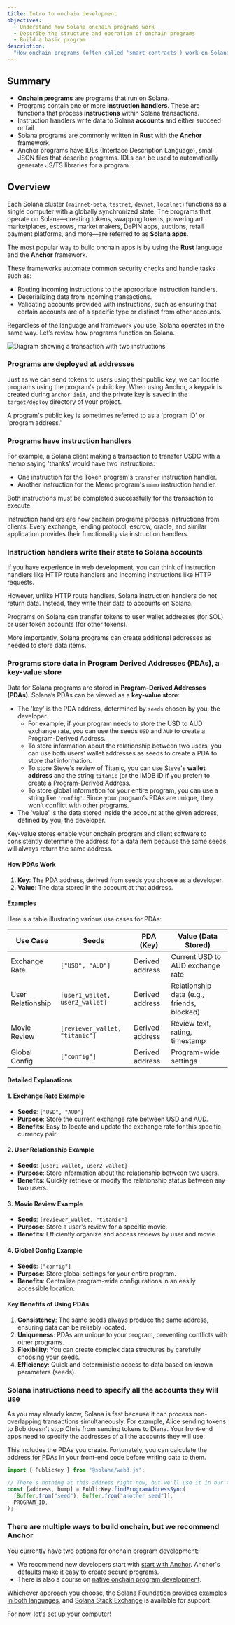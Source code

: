```yaml
---
title: Intro to onchain development
objectives:
  - Understand how Solana onchain programs work
  - Describe the structure and operation of onchain programs
  - Build a basic program
description:
  "How onchain programs (often called 'smart contracts') work on Solana."
---
```


## Summary

- **Onchain programs** are programs that run on Solana.
- Programs contain one or more **instruction handlers**. These are functions
  that process **instructions** within Solana transactions.
- Instruction handlers write data to Solana **accounts** and either succeed or
  fail.
- Solana programs are commonly written in **Rust** with the **Anchor**
  framework.
- Anchor programs have IDLs (Interface Description Language), small JSON files
  that describe programs. IDLs can be used to automatically generate JS/TS
  libraries for a program.

## Overview

Each Solana cluster (`mainnet-beta`, `testnet`, `devnet`, `localnet`) functions
as a single computer with a globally synchronized state. The programs that
operate on Solana—creating tokens, swapping tokens, powering art marketplaces,
escrows, market makers, DePIN apps, auctions, retail payment platforms, and
more—are referred to as **Solana apps**.

The most popular way to build onchain apps is by using the **Rust** language and
the **Anchor** framework.

These frameworks automate common security checks and handle tasks such as:

- Routing incoming instructions to the appropriate instruction handlers.
- Deserializing data from incoming transactions.
- Validating accounts provided with instructions, such as ensuring that certain
  accounts are of a specific type or distinct from other accounts.

Regardless of the language and framework you use, Solana operates in the same
way. Let’s review how programs function on Solana.

![Diagram showing a transaction with two instructions](/public/assets/courses/unboxed/transaction-and-instructions.svg)

### Programs are deployed at addresses

Just as we can send tokens to users using their public key, we can locate
programs using the program's public key. When using Anchor, a keypair is created
during `anchor init`, and the private key is saved in the `target/deploy`
directory of your project.

A program's public key is sometimes referred to as a 'program ID' or 'program
address.'

### Programs have instruction handlers

For example, a Solana client making a transaction to transfer USDC with a memo
saying 'thanks' would have two instructions:

- One instruction for the Token program's `transfer` instruction handler.
- Another instruction for the Memo program's `memo` instruction handler.

Both instructions must be completed successfully for the transaction to execute.

Instruction handlers are how onchain programs process instructions from clients.
Every exchange, lending protocol, escrow, oracle, and similar application
provides their functionality via instruction handlers.

### Instruction handlers write their state to Solana accounts

If you have experience in web development, you can think of instruction handlers
like HTTP route handlers and incoming instructions like HTTP requests.

However, unlike HTTP route handlers, Solana instruction handlers do not return
data. Instead, they write their data to accounts on Solana.

Programs on Solana can transfer tokens to user wallet addresses (for SOL) or
user token accounts (for other tokens).

More importantly, Solana programs can create additional addresses as needed to
store data items.

### Programs store data in Program Derived Addresses (PDAs), a key-value store

Data for Solana programs are stored in **Program-Derived Addresses (PDAs)**.
Solana’s PDAs can be viewed as a **key-value store**:

- The 'key' is the PDA address, determined by `seeds` chosen by you, the
  developer.
  - For example, if your program needs to store the USD to AUD exchange rate,
    you can use the seeds `USD` and `AUD` to create a Program-Derived Address.
  - To store information about the relationship between two users, you can use
    both users' wallet addresses as seeds to create a PDA to store that
    information.
  - To store Steve's review of Titanic, you can use Steve's **wallet address**
    and the string `titanic` (or the IMDB ID if you prefer) to create a
    Program-Derived Address.
  - To store global information for your entire program, you can use a string
    like `'config'`. Since your program’s PDAs are unique, they won’t conflict
    with other programs.
- The 'value' is the data stored inside the account at the given address,
  defined by you, the developer.

Key-value stores enable your onchain program and client software to consistently
determine the address for a data item because the same seeds will always return
the same address.

#### How PDAs Work

1. **Key**: The PDA address, derived from seeds you choose as a developer.
2. **Value**: The data stored in the account at that address.

#### Examples

Here's a table illustrating various use cases for PDAs:

| Use Case          | Seeds                          | PDA (Key)       | Value (Data Stored)                        |
| ----------------- | ------------------------------ | --------------- | ------------------------------------------ |
| Exchange Rate     | `["USD", "AUD"]`               | Derived address | Current USD to AUD exchange rate           |
| User Relationship | `[user1_wallet, user2_wallet]` | Derived address | Relationship data (e.g., friends, blocked) |
| Movie Review      | `[reviewer_wallet, "titanic"]` | Derived address | Review text, rating, timestamp             |
| Global Config     | `["config"]`                   | Derived address | Program-wide settings                      |

#### Detailed Explanations

#### 1. Exchange Rate Example

- **Seeds**: `["USD", "AUD"]`
- **Purpose**: Store the current exchange rate between USD and AUD.
- **Benefits**: Easy to locate and update the exchange rate for this specific
  currency pair.

#### 2. User Relationship Example

- **Seeds**: `[user1_wallet, user2_wallet]`
- **Purpose**: Store information about the relationship between two users.
- **Benefits**: Quickly retrieve or modify the relationship status between any
  two users.

#### 3. Movie Review Example

- **Seeds**: `[reviewer_wallet, "titanic"]`
- **Purpose**: Store a user's review for a specific movie.
- **Benefits**: Efficiently organize and access reviews by user and movie.

#### 4. Global Config Example

- **Seeds**: `["config"]`
- **Purpose**: Store global settings for your entire program.
- **Benefits**: Centralize program-wide configurations in an easily accessible
  location.

#### Key Benefits of Using PDAs

1. **Consistency**: The same seeds always produce the same address, ensuring
   data can be reliably located.
2. **Uniqueness**: PDAs are unique to your program, preventing conflicts with
   other programs.
3. **Flexibility**: You can create complex data structures by carefully choosing
   your seeds.
4. **Efficiency**: Quick and deterministic access to data based on known
   parameters (seeds).

### Solana instructions need to specify all the accounts they will use

As you may already know, Solana is fast because it can process non-overlapping
transactions simultaneously. For example, Alice sending tokens to Bob doesn’t
stop Chris from sending tokens to Diana. Your front-end apps need to specify the
addresses of all the accounts they will use.

This includes the PDAs you create. Fortunately, you can calculate the address
for PDAs in your front-end code before writing data to them.

```typescript
import { PublicKey } from "@solana/web3.js";

// There's nothing at this address right now, but we'll use it in our transaction
const [address, bump] = PublicKey.findProgramAddressSync(
  [Buffer.from("seed"), Buffer.from("another seed")],
  PROGRAM_ID,
);
```

### There are multiple ways to build onchain, but we recommend Anchor

You currently have two options for onchain program development:

- We recommend new developers start with
  [start with Anchor](/content/courses/onchain-development/intro-to-anchor).
  Anchor's defaults make it easy to create secure programs.
- There is also a course on
  [native onchain program development](/content/courses/native-onchain-development).

Whichever approach you choose, the Solana Foundation provides
[examples in both languages](https://github.com/solana-developers/program-examples),
and [Solana Stack Exchange](https://solana.stackexchange.com/) is available for
support.

For now, let's
[set up your computer](/content/courses/onchain-development/local-setup)!
